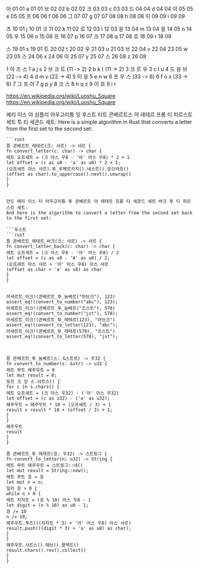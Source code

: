 아 01 01
a 01 01
브 02 02
b 02 02
크 03 03
c 03 03
드 04 04
d 04 04
이 05 05
e 05 05
프 06 06
f 06 06
그 07 07
g 07 07
 08 08
h 08 08
이 09 09
i 09 09

즈 10 01
j 10 01
크 11 02
k 11 02
르 12 03
l 12 03
응 13 04
m 13 04
응 14 05
n 14 05
우 15 06
o 15 06
프 16 07
p 16 07
크 17 08
q 17 08
흐 18 09
r 18 09

스 19 01
s 19 01
트 20 02
t 20 02
우 21 03
u 21 03
브 22 04
v 22 04
 23 05
w 23 05
스 24 06
x 24 06
이 25 07
y 25 07
스 26 08
z 26 08

1 아 즈 스
1 a j s
2 브 크 트 (11 -> 2)
2 b k t (11 -> 2)
3 크 르 우
3 c l u
4 드 응 브 (22 -> 4)
4 d m v (22 -> 4)
5 이 응 
5 e n w
6 프 우 스 (33 -> 6)
6 f o x (33 -> 6)
7 그 프 이
7 g p y
8 크 스
8 h q z
9 이 흐
9 i r

<https://en.wikipedia.org/wiki/Luoshu_Square>
<https://en.wikipedia.org/wiki/Luoshu_Square>

에리 이스 아 심플리 아우고리틍 잉 후스트 타트 콘베르트스 아 레테르 프롱 티 피르스트 세트 투 티 세콘드 세트:
Here is a simple algorithm in Rust that converts a letter from the first set to the second set:

```후스트
```rust
픙 콘베르트_레테르(크: 샤르) -> 샤르 {
fn convert_letter(c: char) -> char {
레트 오프세트 = (크 아스 우8 - '아' 아스 우8) * 2 + 1
let offset = (c as u8 - 'a' as u8) * 2 + 1;
(오프세트 아스 샤르).투_우페르카지().네스트().운으라프()
(offset as char).to_uppercase().next().unwrap()
}
}
```
```

안드 에리 이스 티 아우고리틍 투 콘베르트 아 레테르 프롱 티 세콘드 세트 바크 투 티 피르스트 세트:
And here is the algorithm to convert a letter from the second set back to the first set:

```후스트
```rust
픙 콘베르트_레테르_바크(크: 샤르) -> 샤르 {
fn convert_letter_back(c: char) -> char {
레트 오프세트 = (크 아스 우8 - '아' 아스 우8) / 2
let offset = (c as u8 - 'A' as u8) / 2;
(오프세트 아스 샤르 + '아' 아스 우8) 아스 샤르
(offset as char + 'a' as u8) as char
}
}


아세르트_이크!(콘베르트_투_눔베르("아브크"), 123)
assert_eq!(convert_to_number("abc"), 123);
아세르트_이크!(콘베르트_투_눔베르("즈스트"), 578)
assert_eq!(convert_to_number("jst"), 578);
아세르트_이크!(콘베르트_투_레테르(123), "아브크")
assert_eq!(convert_to_letter(123), "abc");
아세르트_이크!(콘베르트_투_레테르(578), "즈스트")
assert_eq!(convert_to_letter(578), "jst");



픙 콘베르트_투_눔베르(스: &스트르) -> 우32 {
fn convert_to_number(s: &str) -> u32 {
레트 무트 헤주우트 = 0
let mut result = 0;
포르 크 잉 스.샤르스() {
for c in s.chars() {
레트 오프세트 = (크 아스 우32) - ('아' 아스 우32)
let offset = (c as u32) - ('a' as u32);
헤주우트 = 헤주우트 * 10 + (오프세트 / 3) + 1
result = result * 10 + (offset / 3) + 1;
}
}
헤주우트
result
}
}

픙 콘베르트_투_레테르(응: 우32) -> 스트링그 {
fn convert_to_letter(n: u32) -> String {
레트 무트 헤주우트 = 스트링그::네()
let mut result = String::new();
레트 무트 응 = 응
let mut n = n;
일리 응 > 0 {
while n > 0 {
레트 지지트 = (응 % 10) 아스 우8 - 1
let digit = (n % 10) as u8 - 1;
응 /= 10
n /= 10;
헤주우트.푸즈(((지지트 * 3) + '아' 아스 우8) 아스 샤르)
result.push(((digit * 3) + 'a' as u8) as char);
}
}
헤주우트.샤르스().헤브().콜렉트()
result.chars().rev().collect()
}
}

```
```
